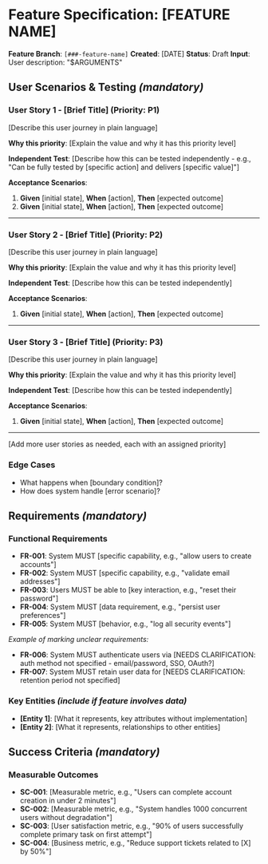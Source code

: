 # Feature Specification: [FEATURE NAME]

**Feature Branch**: `[###-feature-name]`
**Created**: [DATE]
**Status**: Draft
**Input**: User description: "$ARGUMENTS"

## User Scenarios & Testing *(mandatory)*

<!--
  IMPORTANT: User stories should be PRIORITIZED as user journeys ordered by importance.
  Each user story/journey must be INDEPENDENTLY TESTABLE - meaning if you implement just ONE of them,
  you should still have a viable MVP (Minimum Viable Product) that delivers value.

  Assign priorities (P1, P2, P3, etc.) to each story, where P1 is the most critical.
  Think of each story as a standalone slice of functionality that can be:
  - Developed independently
  - Tested independently
  - Deployed independently
  - Demonstrated to users independently
-->

### User Story 1 - [Brief Title] (Priority: P1)

[Describe this user journey in plain language]

**Why this priority**: [Explain the value and why it has this priority level]

**Independent Test**: [Describe how this can be tested independently - e.g., "Can be fully tested by [specific action] and delivers [specific value]"]

**Acceptance Scenarios**:

1. **Given** [initial state], **When** [action], **Then** [expected outcome]
2. **Given** [initial state], **When** [action], **Then** [expected outcome]

---

### User Story 2 - [Brief Title] (Priority: P2)

[Describe this user journey in plain language]

**Why this priority**: [Explain the value and why it has this priority level]

**Independent Test**: [Describe how this can be tested independently]

**Acceptance Scenarios**:

1. **Given** [initial state], **When** [action], **Then** [expected outcome]

---

### User Story 3 - [Brief Title] (Priority: P3)

[Describe this user journey in plain language]

**Why this priority**: [Explain the value and why it has this priority level]

**Independent Test**: [Describe how this can be tested independently]

**Acceptance Scenarios**:

1. **Given** [initial state], **When** [action], **Then** [expected outcome]

---

[Add more user stories as needed, each with an assigned priority]

### Edge Cases

<!--
  ACTION REQUIRED: The content in this section represents placeholders.
  Fill them out with the right edge cases.
-->

- What happens when [boundary condition]?
- How does system handle [error scenario]?

## Requirements *(mandatory)*

<!--
  ACTION REQUIRED: The content in this section represents placeholders.
  Fill them out with the right functional requirements.
-->

### Functional Requirements

- **FR-001**: System MUST [specific capability, e.g., "allow users to create accounts"]
- **FR-002**: System MUST [specific capability, e.g., "validate email addresses"]
- **FR-003**: Users MUST be able to [key interaction, e.g., "reset their password"]
- **FR-004**: System MUST [data requirement, e.g., "persist user preferences"]
- **FR-005**: System MUST [behavior, e.g., "log all security events"]

<!-- 宪法新增要求：头部注释规范（已同步）
  - 要求：每个功能模块（函数/对象/类）在定义处包含结构化头部注释，注释必须以简体中文为主并采用面向人类阅读者的写作风格，包含：用途、输入参数、输出参数、使用方法示例。
  - 建议在功能实现的 Acceptance 或 Implementation Tasks 中加入“补全头部注释”检查，确保注释清晰、简短且包含示例。 -->

*Example of marking unclear requirements:*

- **FR-006**: System MUST authenticate users via [NEEDS CLARIFICATION: auth method not specified - email/password, SSO, OAuth?]
- **FR-007**: System MUST retain user data for [NEEDS CLARIFICATION: retention period not specified]

### Key Entities *(include if feature involves data)*

- **[Entity 1]**: [What it represents, key attributes without implementation]
- **[Entity 2]**: [What it represents, relationships to other entities]

## Success Criteria *(mandatory)*

<!--
  ACTION REQUIRED: Define measurable success criteria.
  These must be technology-agnostic and measurable.
-->

### Measurable Outcomes

- **SC-001**: [Measurable metric, e.g., "Users can complete account creation in under 2 minutes"]
- **SC-002**: [Measurable metric, e.g., "System handles 1000 concurrent users without degradation"]
- **SC-003**: [User satisfaction metric, e.g., "90% of users successfully complete primary task on first attempt"]
- **SC-004**: [Business metric, e.g., "Reduce support tickets related to [X] by 50%"]


